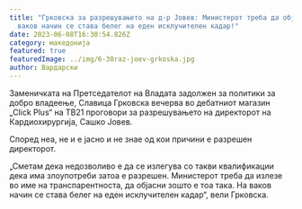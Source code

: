 ```yaml
---
title: "Грковска за разрешувањето на д-р Јовев: Министерот треба да објасни, на
  ваков начин се става белег на еден исклучителен кадар!"
date: 2023-06-08T16:30:54.826Z
category: македонија
featured: true
featuredImage: ../img/6-30raz-joev-grkoska.jpg
author: Вардарски
---
```

<!--StartFragment-->

Заменичката на Претседателот на Владата задолжен за политики за добро владеење, Славица Грковска вечерва во дебатниот магазин „Click Plus“ на ТВ21 проговори за разрешувањето на директорот на Кардиохирургија, Сашко Јовев.

Според неа, не и е јасно и не знае од кои причини е разрешен директорот.

„Сметам дека недозволиво е да се излегува со такви квалификации дека има злоупотреби затоа е разрешен. Министерот треба да излезе во име на транспарентноста, да објасни зошто е тоа така. На ваков начин се става белег на еден исклучителен кадар“, вели Грковска.

<!--EndFragment-->